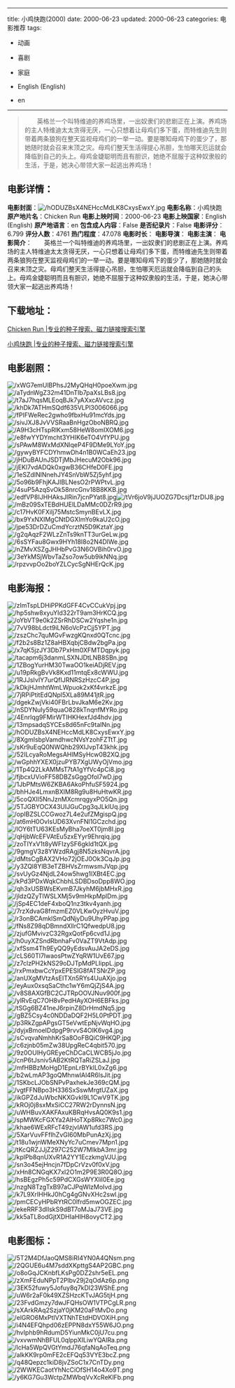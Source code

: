 
---
title: 小鸡快跑(2000)
date: 2000-06-23
updated: 2000-06-23
categories: 电影推荐
tags:
- 动画
- 喜剧
- 家庭

- English (English)
- en
---


> 　　英格兰一个叫特维迪的养鸡场里，一出奴隶们的悲剧正在上演。养鸡场的主人特维迪太太贪得无厌，一心只想着让母鸡们多下蛋，而特维迪先生则带着两条狼狗在整天监视母鸡们的一举一动。要是哪知母鸡下的蛋少了，那她随时就会召来末顶之灾。母鸡们整天生活得提心吊胆，生怕哪天厄运就会降临到自己的头上。母鸡金婕聪明而且有胆识，她绝不屈服于这种奴隶般的生活，于是，她决心带领大家一起逃出养鸡场！

## **电影详情**：

**电影封面**：<img src="https://image.tmdb.org/t/p/w200/hODUZBsX4NEHccMdLK8CxysEwxY.jpg" alt="/hODUZBsX4NEHccMdLK8CxysEwxY.jpg" title="/hODUZBsX4NEHccMdLK8CxysEwxY.jpg">
**电影名称**：小鸡快跑
**原产地片名**：Chicken Run
**电影上映时间**：2000-06-23
**电影上映国家**：English (English)
**原产地语言**：en
**包含成人内容**：False
**是否纪录片**：False
**电影评分**：6.799
**评分人数**：4761
**热门程度**：47.078
**电影时长**：
**电影导演**：
**电影主演**：
**电影简介**：　　英格兰一个叫特维迪的养鸡场里，一出奴隶们的悲剧正在上演。养鸡场的主人特维迪太太贪得无厌，一心只想着让母鸡们多下蛋，而特维迪先生则带着两条狼狗在整天监视母鸡们的一举一动。要是哪知母鸡下的蛋少了，那她随时就会召来末顶之灾。母鸡们整天生活得提心吊胆，生怕哪天厄运就会降临到自己的头上。母鸡金婕聪明而且有胆识，她绝不屈服于这种奴隶般的生活，于是，她决心带领大家一起逃出养鸡场！

## **下载地址**：
[Chicken Run |专业的种子搜索、磁力链接搜索引擎](https://movie.amd794.com:2083/?search=Chicken%20Run&ordering=&mode=match_phrase&page_size=10&page=1)

[小鸡快跑 |专业的种子搜索、磁力链接搜索引擎](https://movie.amd794.com:2083/?search=%E5%B0%8F%E9%B8%A1%E5%BF%AB%E8%B7%91&ordering=&mode=match_phrase&page_size=10&page=1)
 

## **电影剧照**：
<img src="https://image.tmdb.org/t/p/original/xWG7emUlBPhsJ2MyQHqH0poeXwm.jpg" alt="/xWG7emUlBPhsJ2MyQHqH0poeXwm.jpg" title="/xWG7emUlBPhsJ2MyQHqH0poeXwm.jpg"><img src="https://image.tmdb.org/t/p/original/aTydnWgZ32m41DnTIb7paXsLBs8.jpg" alt="/aTydnWgZ32m41DnTIb7paXsLBs8.jpg" title="/aTydnWgZ32m41DnTIb7paXsLBs8.jpg"><img src="https://image.tmdb.org/t/p/original/t7aJ7hqsMLEoqBJk7yAXxcAVvcz.jpg" alt="/t7aJ7hqsMLEoqBJk7yAXxcAVvcz.jpg" title="/t7aJ7hqsMLEoqBJk7yAXxcAVvcz.jpg"><img src="https://image.tmdb.org/t/p/original/khDk7ATHmSQdf635VLPl3006066.jpg" alt="/khDk7ATHmSQdf635VLPl3006066.jpg" title="/khDk7ATHmSQdf635VLPl3006066.jpg"><img src="https://image.tmdb.org/t/p/original/fPIFWeRec2gwho9fbxHu91mcYds.jpg" alt="/fPIFWeRec2gwho9fbxHu91mcYds.jpg" title="/fPIFWeRec2gwho9fbxHu91mcYds.jpg"><img src="https://image.tmdb.org/t/p/original/sivJXJ8JvVVSRaaBnHgzOboNBRQ.jpg" alt="/sivJXJ8JvVVSRaaBnHgzOboNBRQ.jpg" title="/sivJXJ8JvVVSRaaBnHgzOboNBRQ.jpg"><img src="https://image.tmdb.org/t/p/original/A9H3cHTspRlKxm58HeW8omIXOM6.jpg" alt="/A9H3cHTspRlKxm58HeW8omIXOM6.jpg" title="/A9H3cHTspRlKxm58HeW8omIXOM6.jpg"><img src="https://image.tmdb.org/t/p/original/e8fwYYDYmcht3YHIK6eTO4VfYPU.jpg" alt="/e8fwYYDYmcht3YHIK6eTO4VfYPU.jpg" title="/e8fwYYDYmcht3YHIK6eTO4VfYPU.jpg"><img src="https://image.tmdb.org/t/p/original/sPAwM8WxMdXNlqeP4F9DMe9LYoY.jpg" alt="/sPAwM8WxMdXNlqeP4F9DMe9LYoY.jpg" title="/sPAwM8WxMdXNlqeP4F9DMe9LYoY.jpg"><img src="https://image.tmdb.org/t/p/original/gywyBYFCDYhmwDh4n1B0WCaEh23.jpg" alt="/gywyBYFCDYhmwDh4n1B0WCaEh23.jpg" title="/gywyBYFCDYhmwDh4n1B0WCaEh23.jpg"><img src="https://image.tmdb.org/t/p/original/jHDuBAUnJSDTjMbJHecuM2Obk96.jpg" alt="/jHDuBAUnJSDTjMbJHecuM2Obk96.jpg" title="/jHDuBAUnJSDTjMbJHecuM2Obk96.jpg"><img src="https://image.tmdb.org/t/p/original/jEKl7vdADQk0xgwB36CHfeD0FE.jpg" alt="/jEKl7vdADQk0xgwB36CHfeD0FE.jpg" title="/jEKl7vdADQk0xgwB36CHfeD0FE.jpg"><img src="https://image.tmdb.org/t/p/original/1eSZdINlNnehJY4SnVbW5Zj5yhf.jpg" alt="/1eSZdINlNnehJY4SnVbW5Zj5yhf.jpg" title="/1eSZdINlNnehJY4SnVbW5Zj5yhf.jpg"><img src="https://image.tmdb.org/t/p/original/5o96b9FhjKAJIBLNesO2rPWPtvL.jpg" alt="/5o96b9FhjKAJIBLNesO2rPWPtvL.jpg" title="/5o96b9FhjKAJIBLNesO2rPWPtvL.jpg"><img src="https://image.tmdb.org/t/p/original/4suP5AzqSvOk58nrcGnv18B8KKB.jpg" alt="/4suP5AzqSvOk58nrcGnv18B8KKB.jpg" title="/4suP5AzqSvOk58nrcGnv18B8KKB.jpg"><img src="https://image.tmdb.org/t/p/original/edfVP8IJHHAksJlRin7jcnPYat8.jpg" alt="/edfVP8IJHHAksJlRin7jcnPYat8.jpg" title="/edfVP8IJHHAksJlRin7jcnPYat8.jpg"><img src="https://image.tmdb.org/t/p/original/tVr6joV9jJUOZG7Dcsjf1zrDIJ8.jpg" alt="/tVr6joV9jJUOZG7Dcsjf1zrDIJ8.jpg" title="/tVr6joV9jJUOZG7Dcsjf1zrDIJ8.jpg"><img src="https://image.tmdb.org/t/p/original/mBz09SxTEBdHUElLDaMMc0DZrR9.jpg" alt="/mBz09SxTEBdHUElLDaMMc0DZrR9.jpg" title="/mBz09SxTEBdHUElLDaMMc0DZrR9.jpg"><img src="https://image.tmdb.org/t/p/original/c17HvK0FXilj75MstcSmynBEvLX.jpg" alt="/c17HvK0FXilj75MstcSmynBEvLX.jpg" title="/c17HvK0FXilj75MstcSmynBEvLX.jpg"><img src="https://image.tmdb.org/t/p/original/bx9YxNXIMgCNtDGXImYo9kaU2cO.jpg" alt="/bx9YxNXIMgCNtDGXImYo9kaU2cO.jpg" title="/bx9YxNXIMgCNtDGXImYo9kaU2cO.jpg"><img src="https://image.tmdb.org/t/p/original/jpe53DrDZuCmdYcrztN5D9KztaY.jpg" alt="/jpe53DrDZuCmdYcrztN5D9KztaY.jpg" title="/jpe53DrDZuCmdYcrztN5D9KztaY.jpg"><img src="https://image.tmdb.org/t/p/original/g2qAqzF2WLzZnTs9knTT3urGeLw.jpg" alt="/g2qAqzF2WLzZnTs9knTT3urGeLw.jpg" title="/g2qAqzF2WLzZnTs9knTT3urGeLw.jpg"><img src="https://image.tmdb.org/t/p/original/6sSYFau8Gwx9HYh18I8o2N4DlWe.jpg" alt="/6sSYFau8Gwx9HYh18I8o2N4DlWe.jpg" title="/6sSYFau8Gwx9HYh18I8o2N4DlWe.jpg"><img src="https://image.tmdb.org/t/p/original/nZMvXSZgJHHbPvG3N6OVBih0rvO.jpg" alt="/nZMvXSZgJHHbPvG3N6OVBih0rvO.jpg" title="/nZMvXSZgJHHbPvG3N6OVBih0rvO.jpg"><img src="https://image.tmdb.org/t/p/original/3eYkMSjWbvTaZso7ow5ub9ikNNq.jpg" alt="/3eYkMSjWbvTaZso7ow5ub9ikNNq.jpg" title="/3eYkMSjWbvTaZso7ow5ub9ikNNq.jpg"><img src="https://image.tmdb.org/t/p/original/rpzvvpOo2boYZLCycSgNHErQcK.jpg" alt="/rpzvvpOo2boYZLCycSgNHErQcK.jpg" title="/rpzvvpOo2boYZLCycSgNHErQcK.jpg">

## **电影海报**：
<img src="https://image.tmdb.org/t/p/original/zImTspLDHiPPKdGFF4CvCCukVpj.jpg" alt="/zImTspLDHiPPKdGFF4CvCCukVpj.jpg" title="/zImTspLDHiPPKdGFF4CvCCukVpj.jpg"><img src="https://image.tmdb.org/t/p/original/hp5shw8xyuYId322rT9am3HrKCQ.jpg" alt="/hp5shw8xyuYId322rT9am3HrKCQ.jpg" title="/hp5shw8xyuYId322rT9am3HrKCQ.jpg"><img src="https://image.tmdb.org/t/p/original/oYbVT9e0k2ZSrRhDSCw2Yqshe1n.jpg" alt="/oYbVT9e0k2ZSrRhDSCw2Yqshe1n.jpg" title="/oYbVT9e0k2ZSrRhDSCw2Yqshe1n.jpg"><img src="https://image.tmdb.org/t/p/original/7vV98bLdct9iLN6oVcPzCjj5YPT.jpg" alt="/7vV98bLdct9iLN6oVcPzCjj5YPT.jpg" title="/7vV98bLdct9iLN6oVcPzCjj5YPT.jpg"><img src="https://image.tmdb.org/t/p/original/zszChc7quMGvFwzgKQnxd0QTcnc.jpg" alt="/zszChc7quMGvFwzgKQnxd0QTcnc.jpg" title="/zszChc7quMGvFwzgKQnxd0QTcnc.jpg"><img src="https://image.tmdb.org/t/p/original/f2b2s8Bz1Z8aHBXqbjCBdw2bgPa.jpg" alt="/f2b2s8Bz1Z8aHBXqbjCBdw2bgPa.jpg" title="/f2b2s8Bz1Z8aHBXqbjCBdw2bgPa.jpg"><img src="https://image.tmdb.org/t/p/original/x7qK5jzJY3Db7PxHm0XFMTDqpyk.jpg" alt="/x7qK5jzJY3Db7PxHm0XFMTDqpyk.jpg" title="/x7qK5jzJY3Db7PxHm0XFMTDqpyk.jpg"><img src="https://image.tmdb.org/t/p/original/tacapm6j3danmLSXNJDtLNB8SBn.jpg" alt="/tacapm6j3danmLSXNJDtLNB8SBn.jpg" title="/tacapm6j3danmLSXNJDtLNB8SBn.jpg"><img src="https://image.tmdb.org/t/p/original/1ZBogYurHM30TwaOO1keiADjREV.jpg" alt="/1ZBogYurHM30TwaOO1keiADjREV.jpg" title="/1ZBogYurHM30TwaOO1keiADjREV.jpg"><img src="https://image.tmdb.org/t/p/original/u19pRkgBvVk8Kxd11mtqEx8cWWU.jpg" alt="/u19pRkgBvVk8Kxd11mtqEx8cWWU.jpg" title="/u19pRkgBvVk8Kxd11mtqEx8cWWU.jpg"><img src="https://image.tmdb.org/t/p/original/1RJJsIvIY7urQfIJRNRSzHzcC4P.jpg" alt="/1RJJsIvIY7urQfIJRNRSzHzcC4P.jpg" title="/1RJJsIvIY7urQfIJRNRSzHzcC4P.jpg"><img src="https://image.tmdb.org/t/p/original/kDkjHJmhtWmLWpuok2xKf4vrkzE.jpg" alt="/kDkjHJmhtWmLWpuok2xKf4vrkzE.jpg" title="/kDkjHJmhtWmLWpuok2xKf4vrkzE.jpg"><img src="https://image.tmdb.org/t/p/original/7jRPiPtitEdQNpl5XLa89M41jtR.jpg" alt="/7jRPiPtitEdQNpl5XLa89M41jtR.jpg" title="/7jRPiPtitEdQNpl5XLa89M41jtR.jpg"><img src="https://image.tmdb.org/t/p/original/dgekZwjVki40FBrLbvJkaM6e2Kv.jpg" alt="/dgekZwjVki40FBrLbvJkaM6e2Kv.jpg" title="/dgekZwjVki40FBrLbvJkaM6e2Kv.jpg"><img src="https://image.tmdb.org/t/p/original/nSDYNuIy59quaO828kTnqnfMYRo.jpg" alt="/nSDYNuIy59quaO828kTnqnfMYRo.jpg" title="/nSDYNuIy59quaO828kTnqnfMYRo.jpg"><img src="https://image.tmdb.org/t/p/original/4Enrlqg9FMirWTIHKHexfJd4hdv.jpg" alt="/4Enrlqg9FMirWTIHKHexfJd4hdv.jpg" title="/4Enrlqg9FMirWTIHKHexfJd4hdv.jpg"><img src="https://image.tmdb.org/t/p/original/13mpsadqSYCEs8d65nFc9taINn.jpg" alt="/13mpsadqSYCEs8d65nFc9taINn.jpg" title="/13mpsadqSYCEs8d65nFc9taINn.jpg"><img src="https://image.tmdb.org/t/p/original/hODUZBsX4NEHccMdLK8CxysEwxY.jpg" alt="/hODUZBsX4NEHccMdLK8CxysEwxY.jpg" title="/hODUZBsX4NEHccMdLK8CxysEwxY.jpg"><img src="https://image.tmdb.org/t/p/original/8XgmIsbpVamdhwcNVsYzohFZTtT.jpg" alt="/8XgmIsbpVamdhwcNVsYzohFZTtT.jpg" title="/8XgmIsbpVamdhwcNVsYzohFZTtT.jpg"><img src="https://image.tmdb.org/t/p/original/sKr9uEqQ0NWQhb29XIJvpT43khk.jpg" alt="/sKr9uEqQ0NWQhb29XIJvpT43khk.jpg" title="/sKr9uEqQ0NWQhb29XIJvpT43khk.jpg"><img src="https://image.tmdb.org/t/p/original/52ILcyaRoMegsAHlMSyHcw0B2XQ.jpg" alt="/52ILcyaRoMegsAHlMSyHcw0B2XQ.jpg" title="/52ILcyaRoMegsAHlMSyHcw0B2XQ.jpg"><img src="https://image.tmdb.org/t/p/original/wGphhYXEX0jzuPYB7XgUWyOjVmo.jpg" alt="/wGphhYXEX0jzuPYB7XgUWyOjVmo.jpg" title="/wGphhYXEX0jzuPYB7XgUWyOjVmo.jpg"><img src="https://image.tmdb.org/t/p/original/1Tp4Q2LkAMMsT7tA1gYfVc4pCi8.jpg" alt="/1Tp4Q2LkAMMsT7tA1gYfVc4pCi8.jpg" title="/1Tp4Q2LkAMMsT7tA1gYfVc4pCi8.jpg"><img src="https://image.tmdb.org/t/p/original/fjbcxUVioFF58DBZsGggOfol7wD.jpg" alt="/fjbcxUVioFF58DBZsGggOfol7wD.jpg" title="/fjbcxUVioFF58DBZsGggOfol7wD.jpg"><img src="https://image.tmdb.org/t/p/original/1JbPMtsW6ZKBA6AkoPhfuSF5924.jpg" alt="/1JbPMtsW6ZKBA6AkoPhfuSF5924.jpg" title="/1JbPMtsW6ZKBA6AkoPhfuSF5924.jpg"><img src="https://image.tmdb.org/t/p/original/bhHJe4LmxnBXIM8Rg9u8HuHtwKR.jpg" alt="/bhHJe4LmxnBXIM8Rg9u8HuHtwKR.jpg" title="/bhHJe4LmxnBXIM8Rg9u8HuHtwKR.jpg"><img src="https://image.tmdb.org/t/p/original/5coQXIl5NnJznMXcmrqgyxPO5Qn.jpg" alt="/5coQXIl5NnJznMXcmrqgyxPO5Qn.jpg" title="/5coQXIl5NnJznMXcmrqgyxPO5Qn.jpg"><img src="https://image.tmdb.org/t/p/original/5TJGBYOCX43UIJGuCpg3qJLklUq.jpg" alt="/5TJGBYOCX43UIJGuCpg3qJLklUq.jpg" title="/5TJGBYOCX43UIJGuCpg3qJLklUq.jpg"><img src="https://image.tmdb.org/t/p/original/opIBZSLCCGwoz7L4e2ufZMgispQ.jpg" alt="/opIBZSLCCGwoz7L4e2ufZMgispQ.jpg" title="/opIBZSLCCGwoz7L4e2ufZMgispQ.jpg"><img src="https://image.tmdb.org/t/p/original/at6mH0OvIsUD63XvnFNl1GCzchd.jpg" alt="/at6mH0OvIsUD63XvnFNl1GCzchd.jpg" title="/at6mH0OvIsUD63XvnFNl1GCzchd.jpg"><img src="https://image.tmdb.org/t/p/original/lOY6tTU63KEsMyBha7oeXT0jm8l.jpg" alt="/lOY6tTU63KEsMyBha7oeXT0jm8l.jpg" title="/lOY6tTU63KEsMyBha7oeXT0jm8l.jpg"><img src="https://image.tmdb.org/t/p/original/qHjbWcEFVAtEu5zxEYyr9Ehrqiq.jpg" alt="/qHjbWcEFVAtEu5zxEYyr9Ehrqiq.jpg" title="/qHjbWcEFVAtEu5zxEYyr9Ehrqiq.jpg"><img src="https://image.tmdb.org/t/p/original/zoTlYxV1t8yWFIzySF6gkld1tQX.jpg" alt="/zoTlYxV1t8yWFIzySF6gkld1tQX.jpg" title="/zoTlYxV1t8yWFIzySF6gkld1tQX.jpg"><img src="https://image.tmdb.org/t/p/original/9gmgV3z8YWzdRAgj8N5zksNqvrA.jpg" alt="/9gmgV3z8YWzdRAgj8N5zksNqvrA.jpg" title="/9gmgV3z8YWzdRAgj8N5zksNqvrA.jpg"><img src="https://image.tmdb.org/t/p/original/dMtsCgBAX2VHo72jOEJ0Ok3CqJp.jpg" alt="/dMtsCgBAX2VHo72jOEJ0Ok3CqJp.jpg" title="/dMtsCgBAX2VHo72jOEJ0Ok3CqJp.jpg"><img src="https://image.tmdb.org/t/p/original/y3ZQl8YlB3eTZBHVsZrmwsmJVqp.jpg" alt="/y3ZQl8YlB3eTZBHVsZrmwsmJVqp.jpg" title="/y3ZQl8YlB3eTZBHVsZrmwsmJVqp.jpg"><img src="https://image.tmdb.org/t/p/original/svUyGz4NjdL24ow5hwg1lXBt4EC.jpg" alt="/svUyGz4NjdL24ow5hwg1lXBt4EC.jpg" title="/svUyGz4NjdL24ow5hwg1lXBt4EC.jpg"><img src="https://image.tmdb.org/t/p/original/kPd3PDxWqkChbhLSDBDsoDpp8WO.jpg" alt="/kPd3PDxWqkChbhLSDBDsoDpp8WO.jpg" title="/kPd3PDxWqkChbhLSDBDsoDpp8WO.jpg"><img src="https://image.tmdb.org/t/p/original/qh3xUSBWsEKvmB7JkyhM6jbMHxR.jpg" alt="/qh3xUSBWsEKvmB7JkyhM6jbMHxR.jpg" title="/qh3xUSBWsEKvmB7JkyhM6jbMHxR.jpg"><img src="https://image.tmdb.org/t/p/original/jldzQZyTlWSLXMj5v9mHkpMplDm.jpg" alt="/jldzQZyTlWSLXMj5v9mHkpMplDm.jpg" title="/jldzQZyTlWSLXMj5v9mHkpMplDm.jpg"><img src="https://image.tmdb.org/t/p/original/jSp4EC1deF4xboQ1nz3tkv4yanh.jpg" alt="/jSp4EC1deF4xboQ1nz3tkv4yanh.jpg" title="/jSp4EC1deF4xboQ1nz3tkv4yanh.jpg"><img src="https://image.tmdb.org/t/p/original/7rzXdvaG8fmzmEZ0VLKw0yzHvuV.jpg" alt="/7rzXdvaG8fmzmEZ0VLKw0yzHvuV.jpg" title="/7rzXdvaG8fmzmEZ0VLKw0yzHvuV.jpg"><img src="https://image.tmdb.org/t/p/original/r3onBCAmklSmQdNjyDu9UhyPPap.jpg" alt="/r3onBCAmklSmQdNjyDu9UhyPPap.jpg" title="/r3onBCAmklSmQdNjyDu9UhyPPap.jpg"><img src="https://image.tmdb.org/t/p/original/fNs8Z98qDBmndXllrC1QfwedpU8.jpg" alt="/fNs8Z98qDBmndXllrC1QfwedpU8.jpg" title="/fNs8Z98qDBmndXllrC1QfwedpU8.jpg"><img src="https://image.tmdb.org/t/p/original/zjufGMvivzC32RgxQotFp6cvd1J.jpg" alt="/zjufGMvivzC32RgxQotFp6cvd1J.jpg" title="/zjufGMvivzC32RgxQotFp6cvd1J.jpg"><img src="https://image.tmdb.org/t/p/original/h0uyXZSndRbnhaFv0VaZT9VtAdp.jpg" alt="/h0uyXZSndRbnhaFv0VaZT9VtAdp.jpg" title="/h0uyXZSndRbnhaFv0VaZT9VtAdp.jpg"><img src="https://image.tmdb.org/t/p/original/xfSsm4Th9EyQQ9yEdsvAuJA2eDS.jpg" alt="/xfSsm4Th9EyQQ9yEdsvAuJA2eDS.jpg" title="/xfSsm4Th9EyQQ9yEdsvAuJA2eDS.jpg"><img src="https://image.tmdb.org/t/p/original/cLS60Tl7lwaosPtwZYqRW1UvE67.jpg" alt="/cLS60Tl7lwaosPtwZYqRW1UvE67.jpg" title="/cLS60Tl7lwaosPtwZYqRW1UvE67.jpg"><img src="https://image.tmdb.org/t/p/original/z7clzPH2kNS29oDJTpMdPLIippL.jpg" alt="/z7clzPH2kNS29oDJTpMdPLIippL.jpg" title="/z7clzPH2kNS29oDJTpMdPLIippL.jpg"><img src="https://image.tmdb.org/t/p/original/rxPmxbwCcYpxEPESlG8fATSNrZP.jpg" alt="/rxPmxbwCcYpxEPESlG8fATSNrZP.jpg" title="/rxPmxbwCcYpxEPESlG8fATSNrZP.jpg"><img src="https://image.tmdb.org/t/p/original/anUXgMVtzAsEITXn5RYs4UuAXjo.jpg" alt="/anUXgMVtzAsEITXn5RYs4UuAXjo.jpg" title="/anUXgMVtzAsEITXn5RYs4UuAXjo.jpg"><img src="https://image.tmdb.org/t/p/original/eyAux0xsqSaCthc1wY6mQjZjS4A.jpg" alt="/eyAux0xsqSaCthc1wY6mQjZjS4A.jpg" title="/eyAux0xsqSaCthc1wY6mQjZjS4A.jpg"><img src="https://image.tmdb.org/t/p/original/v8S8AXGfBC2CJTRpOOVJNuv900f.jpg" alt="/v8S8AXGfBC2CJTRpOOVJNuv900f.jpg" title="/v8S8AXGfBC2CJTRpOOVJNuv900f.jpg"><img src="https://image.tmdb.org/t/p/original/ylRvEqC7OH8vPedHAyXOH6EBFks.jpg" alt="/ylRvEqC7OH8vPedHAyXOH6EBFks.jpg" title="/ylRvEqC7OH8vPedHAyXOH6EBFks.jpg"><img src="https://image.tmdb.org/t/p/original/tSGg6BZ41neJ6rpinZ8DrHmdNq5.jpg" alt="/tSGg6BZ41neJ6rpinZ8DrHmdNq5.jpg" title="/tSGg6BZ41neJ6rpinZ8DrHmdNq5.jpg"><img src="https://image.tmdb.org/t/p/original/gBZ5Csy4c0NDDaDQF2H5L0PtPDT.jpg" alt="/gBZ5Csy4c0NDDaDQF2H5L0PtPDT.jpg" title="/gBZ5Csy4c0NDDaDQF2H5L0PtPDT.jpg"><img src="https://image.tmdb.org/t/p/original/p3RkZgpAPgsGT5eVwtEpNjvWqHO.jpg" alt="/p3RkZgpAPgsGT5eVwtEpNjvWqHO.jpg" title="/p3RkZgpAPgsGT5eVwtEpNjvWqHO.jpg"><img src="https://image.tmdb.org/t/p/original/dyjxBmoeIDdpgP9rvvS4OIK6vg4.jpg" alt="/dyjxBmoeIDdpgP9rvvS4OIK6vg4.jpg" title="/dyjxBmoeIDdpgP9rvvS4OIK6vg4.jpg"><img src="https://image.tmdb.org/t/p/original/sCvqvaNmhhKrSa8OoFBQiC9HKQP.jpg" alt="/sCvqvaNmhhKrSa8OoFBQiC9HKQP.jpg" title="/sCvqvaNmhhKrSa8OoFBQiC9HKQP.jpg"><img src="https://image.tmdb.org/t/p/original/c6zjnb05mZw38UpgReC4qbit570.jpg" alt="/c6zjnb05mZw38UpgReC4qbit570.jpg" title="/c6zjnb05mZw38UpgReC4qbit570.jpg"><img src="https://image.tmdb.org/t/p/original/9z0OUlHyGREyeChDCaCLWCB5jJo.jpg" alt="/9z0OUlHyGREyeChDCaCLWCB5jJo.jpg" title="/9z0OUlHyGREyeChDCaCLWCB5jJo.jpg"><img src="https://image.tmdb.org/t/p/original/cnP6tJsniv5AB2KtRQTaRiZSLaJ.jpg" alt="/cnP6tJsniv5AB2KtRQTaRiZSLaJ.jpg" title="/cnP6tJsniv5AB2KtRQTaRiZSLaJ.jpg"><img src="https://image.tmdb.org/t/p/original/mfHBBzMoHgD1EpnLrBYklL0xZg6.jpg" alt="/mfHBBzMoHgD1EpnLrBYklL0xZg6.jpg" title="/mfHBBzMoHgD1EpnLrBYklL0xZg6.jpg"><img src="https://image.tmdb.org/t/p/original/b2wLmAP3goQMhnwlAl4R6lsJit.jpg" alt="/b2wLmAP3goQMhnwlAl4R6lsJit.jpg" title="/b2wLmAP3goQMhnwlAl4R6lsJit.jpg"><img src="https://image.tmdb.org/t/p/original/1SKbcLJObSNPvPaxhekJe369cQM.jpg" alt="/1SKbcLJObSNPvPaxhekJe369cQM.jpg" title="/1SKbcLJObSNPvPaxhekJe369cQM.jpg"><img src="https://image.tmdb.org/t/p/original/vgtFFNBpo3H336SxSswMrgtUZaX.jpg" alt="/vgtFFNBpo3H336SxSswMrgtUZaX.jpg" title="/vgtFFNBpo3H336SxSswMrgtUZaX.jpg"><img src="https://image.tmdb.org/t/p/original/ikGPZdJuWbcNKXGvkl9L1CwV9TK.jpg" alt="/ikGPZdJuWbcNKXGvkl9L1CwV9TK.jpg" title="/ikGPZdJuWbcNKXGvkl9L1CwV9TK.jpg"><img src="https://image.tmdb.org/t/p/original/kROj0j8sxMxSiCC27RW2rDynnsN.jpg" alt="/kROj0j8sxMxSiCC27RW2rDynnsN.jpg" title="/kROj0j8sxMxSiCC27RW2rDynnsN.jpg"><img src="https://image.tmdb.org/t/p/original/uWHBuvXAKFAxuKBRqHvsAQ0K9s1.jpg" alt="/uWHBuvXAKFAxuKBRqHvsAQ0K9s1.jpg" title="/uWHBuvXAKFAxuKBRqHvsAQ0K9s1.jpg"><img src="https://image.tmdb.org/t/p/original/spMWKcFGXYa2AIHoTXp8Rkc7Wc0.jpg" alt="/spMWKcFGXYa2AIHoTXp8Rkc7Wc0.jpg" title="/spMWKcFGXYa2AIHoTXp8Rkc7Wc0.jpg"><img src="https://image.tmdb.org/t/p/original/khae6WExRFcT49zjvIAW1ufd3RS.jpg" alt="/khae6WExRFcT49zjvIAW1ufd3RS.jpg" title="/khae6WExRFcT49zjvIAW1ufd3RS.jpg"><img src="https://image.tmdb.org/t/p/original/5XarVuvFFfIhZvGI60MbPunAzXj.jpg" alt="/5XarVuvFFfIhZvGI60MbPunAzXj.jpg" title="/5XarVuvFFfIhZvGI60MbPunAzXj.jpg"><img src="https://image.tmdb.org/t/p/original/t18u1wjnWMeXNyYc7uCmev7Mpn1.jpg" alt="/t18u1wjnWMeXNyYc7uCmev7Mpn1.jpg" title="/t18u1wjnWMeXNyYc7uCmev7Mpn1.jpg"><img src="https://image.tmdb.org/t/p/original/tKcQRZJJjZ297C252W7MIkbA3mr.jpg" alt="/tKcQRZJJjZ297C252W7MIkbA3mr.jpg" title="/tKcQRZJJjZ297C252W7MIkbA3mr.jpg"><img src="https://image.tmdb.org/t/p/original/kplPb8qnUXvR1A2YY1EczkmgVJU.jpg" alt="/kplPb8qnUXvR1A2YY1EczkmgVJU.jpg" title="/kplPb8qnUXvR1A2YY1EczkmgVJU.jpg"><img src="https://image.tmdb.org/t/p/original/sn3o45ejHncjn7fDpCrVzv0f0xV.jpg" alt="/sn3o45ejHncjn7fDpCrVzv0f0xV.jpg" title="/sn3o45ejHncjn7fDpCrVzv0f0xV.jpg"><img src="https://image.tmdb.org/t/p/original/xHn8CNGqKX7xI2O1m2P9E3R0Q8O.jpg" alt="/xHn8CNGqKX7xI2O1m2P9E3R0Q8O.jpg" title="/xHn8CNGqKX7xI2O1m2P9E3R0Q8O.jpg"><img src="https://image.tmdb.org/t/p/original/hsBEgzPh5c59PdCXGsWYXlil0Ee.jpg" alt="/hsBEgzPh5c59PdCXGsWYXlil0Ee.jpg" title="/hsBEgzPh5c59PdCXGsWYXlil0Ee.jpg"><img src="https://image.tmdb.org/t/p/original/nzgN8TzgTxB97aCJPqWlzMoIvd.jpg" alt="/nzgN8TzgTxB97aCJPqWlzMoIvd.jpg" title="/nzgN8TzgTxB97aCJPqWlzMoIvd.jpg"><img src="https://image.tmdb.org/t/p/original/k7L9XrIHHkJ0hCg4gGNvXHc2swl.jpg" alt="/k7L9XrIHHkJ0hCg4gGNvXHc2swl.jpg" title="/k7L9XrIHHkJ0hCg4gGNvXHc2swl.jpg"><img src="https://image.tmdb.org/t/p/original/pmCECyHPbRYtRC0lfrd5mwOGZEC.jpg" alt="/pmCECyHPbRYtRC0lfrd5mwOGZEC.jpg" title="/pmCECyHPbRYtRC0lfrd5mwOGZEC.jpg"><img src="https://image.tmdb.org/t/p/original/ekeRRF3dlIskS9dBT7oMJaJ73VE.jpg" alt="/ekeRRF3dlIskS9dBT7oMJaJ73VE.jpg" title="/ekeRRF3dlIskS9dBT7oMJaJ73VE.jpg"><img src="https://image.tmdb.org/t/p/original/kk5aTL8odGjtXDHIaHIH8ovyCT2.jpg" alt="/kk5aTL8odGjtXDHIaHIH8ovyCT2.jpg" title="/kk5aTL8odGjtXDHIaHIH8ovyCT2.jpg">

## **电影图标**：
<img src="https://image.tmdb.org/t/p/original/5T2M4DfJaoQMS8iRI4YN0A4QNsm.png" alt="/5T2M4DfJaoQMS8iRI4YN0A4QNsm.png" title="/5T2M4DfJaoQMS8iRI4YN0A4QNsm.png"><img src="https://image.tmdb.org/t/p/original/2QGUE6u4M7sddXKpttgS4AP2GBC.png" alt="/2QGUE6u4M7sddXKpttgS4AP2GBC.png" title="/2QGUE6u4M7sddXKpttgS4AP2GBC.png"><img src="https://image.tmdb.org/t/p/original/o8oGqJCKnbfLKsPg0DZ2shr5eEL.png" alt="/o8oGqJCKnbfLKsPg0DZ2shr5eEL.png" title="/o8oGqJCKnbfLKsPg0DZ2shr5eEL.png"><img src="https://image.tmdb.org/t/p/original/zXmFEduNPpT2Plbv29j2qOdAz6p.png" alt="/zXmFEduNPpT2Plbv29j2qOdAz6p.png" title="/zXmFEduNPpT2Plbv29j2qOdAz6p.png"><img src="https://image.tmdb.org/t/p/original/3EK52fuwy5Jofuy8q7kDI23WShE.png" alt="/3EK52fuwy5Jofuy8q7kDI23WShE.png" title="/3EK52fuwy5Jofuy8q7kDI23WShE.png"><img src="https://image.tmdb.org/t/p/original/uW6r2aF0k49XZSHzcKTvJAG5tjH.png" alt="/uW6r2aF0k49XZSHzcKTvJAG5tjH.png" title="/uW6r2aF0k49XZSHzcKTvJAG5tjH.png"><img src="https://image.tmdb.org/t/p/original/23FvdGmzy7dwJFQHsOW1VTPCgLR.png" alt="/23FvdGmzy7dwJFQHsOW1VTPCgLR.png" title="/23FvdGmzy7dwJFQHsOW1VTPCgLR.png"><img src="https://image.tmdb.org/t/p/original/sXArkRAq2SzjaY0jKM20aFtMvDo.png" alt="/sXArkRAq2SzjaY0jKM20aFtMvDo.png" title="/sXArkRAq2SzjaY0jKM20aFtMvDo.png"><img src="https://image.tmdb.org/t/p/original/elGRO6MxPtIVXTNhTEtdHDVOXiH.png" alt="/elGRO6MxPtIVXTNhTEtdHDVOXiH.png" title="/elGRO6MxPtIVXTNhTEtdHDVOXiH.png"><img src="https://image.tmdb.org/t/p/original/i4N4EFQhpd06zEPPN8dxY55W6JO.png" alt="/i4N4EFQhpd06zEPPN8dxY55W6JO.png" title="/i4N4EFQhpd06zEPPN8dxY55W6JO.png"><img src="https://image.tmdb.org/t/p/original/hvIphb9hRdumD5YiunMkC0jU7cu.png" alt="/hvIphb9hRdumD5YiunMkC0jU7cu.png" title="/hvIphb9hRdumD5YiunMkC0jU7cu.png"><img src="https://image.tmdb.org/t/p/original/vxvwmNhBFUL0qlppXILiwYQAlRa.png" alt="/vxvwmNhBFUL0qlppXILiwYQAlRa.png" title="/vxvwmNhBFUL0qlppXILiwYQAlRa.png"><img src="https://image.tmdb.org/t/p/original/lcHa5WpQVGtYmdJ76qfaNqAoTeq.png" alt="/lcHa5WpQVGtYmdJ76qfaNqAoTeq.png" title="/lcHa5WpQVGtYmdJ76qfaNqAoTeq.png"><img src="https://image.tmdb.org/t/p/original/alkKK9rp0mFE2cEFQq53VYE3bcZ.png" alt="/alkKK9rp0mFE2cEFQq53VYE3bcZ.png" title="/alkKK9rp0mFE2cEFQq53VYE3bcZ.png"><img src="https://image.tmdb.org/t/p/original/q48Qepzc1kiD8jvZSoC1x7CnTDy.png" alt="/q48Qepzc1kiD8jvZSoC1x7CnTDy.png" title="/q48Qepzc1kiD8jvZSoC1x7CnTDy.png"><img src="https://image.tmdb.org/t/p/original/2WWKECaotYhNcCiOfSH14o4Xo9T.png" alt="/2WWKECaotYhNcCiOfSH14o4Xo9T.png" title="/2WWKECaotYhNcCiOfSH14o4Xo9T.png"><img src="https://image.tmdb.org/t/p/original/y6KG7Gu3WctpZMWbqVvXcReKlFb.png" alt="/y6KG7Gu3WctpZMWbqVvXcReKlFb.png" title="/y6KG7Gu3WctpZMWbqVvXcReKlFb.png">
